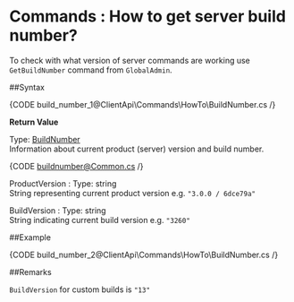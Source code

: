 # Commands : How to get server build number?

To check with what version of server commands are working use `GetBuildNumber` command from `GlobalAdmin`.

##Syntax

{CODE build_number_1@ClientApi\Commands\HowTo\BuildNumber.cs /}

**Return Value**

Type: [BuildNumber]()   
Information about current product (server) version and build number.

{CODE buildnumber@Common.cs /}

ProductVersion
:   Type: string   
String representing current product version e.g. `"3.0.0 / 6dce79a"`

BuildVersion
:   Type: string   
String indicating current build version e.g. `"3260"`

##Example

{CODE build_number_2@ClientApi\Commands\HowTo\BuildNumber.cs /}

##Remarks

`BuildVersion` for custom builds is `"13"`
